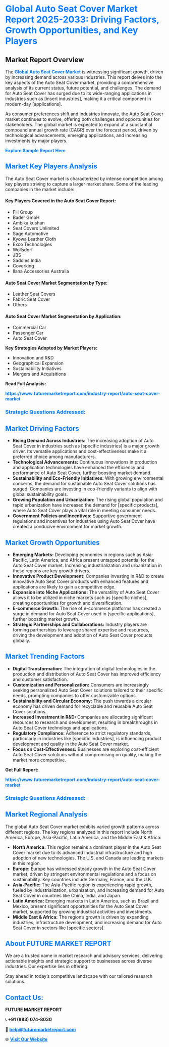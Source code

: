 <h1 style="color: #007BFF;">Global Auto Seat Cover Market Report 2025-2033: Driving Factors, Growth Opportunities, and Key Players</h1>

<section id="overview">
<h2>Market Report Overview</h2>
<p>The <a href="https://www.futuremarketreport.com/industry-report/auto-seat-cover-market" style="color: #007BFF; text-decoration: none;"><strong>Global Auto Seat Cover Market</strong></a> is witnessing significant growth, driven by increasing demand across various industries. This report delves into the key aspects of the Auto Seat Cover market, providing a comprehensive analysis of its current status, future potential, and challenges. The demand for Auto Seat Cover has surged due to its wide-ranging applications in industries such as [insert industries], making it a critical component in modern-day [applications].</p>
<p>As consumer preferences shift and industries innovate, the Auto Seat Cover market continues to evolve, offering both challenges and opportunities for stakeholders. The global market is expected to expand at a substantial compound annual growth rate (CAGR) over the forecast period, driven by technological advancements, emerging applications, and increasing investments by major players.</p>
</section>

<section id="overview">
<p><a href="https://www.futuremarketreport.com/request-sample/reportId=111172" style="color: #007BFF; text-decoration: none;"><strong>Explore Sample Report Here</strong></a></p>
</section>

<section id="key-players">
<h2 style="color: #007BFF;">Market Key Players Analysis</h2>
<p>The Auto Seat Cover market is characterized by intense competition among key players striving to capture a larger market share. Some of the leading companies in the market include:</p>
<h4>Key Players Covered in the Auto Seat Cover Report:</h4>
<ul><li>FH Group</li><li>Bader GmbH</li><li>Ambika kushan</li><li>Seat Covers Unlimited</li><li>Sage Automotive</li><li>Kyowa Leather Cloth</li><li>Exco Technologies</li><li>Wollsdorf</li><li>JBS</li><li>Saddles India</li><li>Coverking</li><li>Ilana Accessories Australia</li></ul>
<h4>Auto Seat Cover Market Segmentation by Type:</h4>
<ul><li>Leather Seat Covers</li><li>Fabric Seat Cover</li><li>Others</li></ul>

<h4>Auto Seat Cover Market Segmentation by Application:</h4>
<ul><li>Commercial Car</li><li>Passenger Car</li><li>Auto Seat Cover</li></ul>
<p><strong>Key Strategies Adopted by Market Players:</strong></p>
<ul>
<li>Innovation and R&D</li>
<li>Geographical Expansion</li>
<li>Sustainability Initiatives</li>
<li>Mergers and Acquisitions</li>
</ul>
</section>

<section>
<p><strong>Read Full Analysis: </strong></p><a href="https://www.futuremarketreport.com/industry-report/auto-seat-cover-market" style="color: #007BFF; text-decoration: none;"><strong>https://www.futuremarketreport.com/industry-report/auto-seat-cover-market</strong></a>
<h3 style="color: #007BFF;">Strategic Questions Addressed:</h3>
</section>

<section id="driving-factors">
<h2 style="color: #007BFF;">Market Driving Factors</h2>
<ul>
<li><strong>Rising Demand Across Industries:</strong> The increasing adoption of Auto Seat Cover in industries such as [specific industries] is a major growth driver. Its versatile applications and cost-effectiveness make it a preferred choice among manufacturers.</li>
<li><strong>Technological Advancements:</strong> Continuous innovations in production and application technologies have enhanced the efficiency and performance of Auto Seat Cover, further boosting market demand.</li>
<li><strong>Sustainability and Eco-Friendly Initiatives:</strong> With growing environmental concerns, the demand for sustainable Auto Seat Cover solutions has surged. Companies are investing in eco-friendly variants to align with global sustainability goals.</li>
<li><strong>Growing Population and Urbanization:</strong> The rising global population and rapid urbanization have increased the demand for [specific products], where Auto Seat Cover plays a vital role in meeting consumer needs.</li>
<li><strong>Government Policies and Incentives:</strong> Supportive government regulations and incentives for industries using Auto Seat Cover have created a conducive environment for market growth.</li>
</ul>
</section>

<section id="growth-opportunities">
<h2 style="color: #007BFF;">Market Growth Opportunities</h2>
<ul>
<li><strong>Emerging Markets:</strong> Developing economies in regions such as Asia-Pacific, Latin America, and Africa present untapped potential for the Auto Seat Cover market. Increasing industrialization and urbanization in these regions are key growth drivers.</li>
<li><strong>Innovative Product Development:</strong> Companies investing in R&D to create innovative Auto Seat Cover products with enhanced features and applications are likely to gain a competitive edge.</li>
<li><strong>Expansion into Niche Applications:</strong> The versatility of Auto Seat Cover allows it to be utilized in niche markets such as [specific niches], creating opportunities for growth and diversification.</li>
<li><strong>E-commerce Growth:</strong> The rise of e-commerce platforms has created a surge in demand for Auto Seat Cover used in [specific applications], further boosting market growth.</li>
<li><strong>Strategic Partnerships and Collaborations:</strong> Industry players are forming partnerships to leverage shared expertise and resources, driving the development and adoption of Auto Seat Cover products globally.</li>
</ul>
</section>

<section id="trending-factors">
<h2 style="color: #007BFF;">Market Trending Factors</h2>
<ul>
<li><strong>Digital Transformation:</strong> The integration of digital technologies in the production and distribution of Auto Seat Cover has improved efficiency and customer satisfaction.</li>
<li><strong>Customization and Personalization:</strong> Consumers are increasingly seeking personalized Auto Seat Cover solutions tailored to their specific needs, prompting companies to offer customizable options.</li>
<li><strong>Sustainability and Circular Economy:</strong> The push towards a circular economy has driven demand for recyclable and reusable Auto Seat Cover solutions.</li>
<li><strong>Increased Investment in R&D:</strong> Companies are allocating significant resources to research and development, resulting in breakthroughs in Auto Seat Cover technology and applications.</li>
<li><strong>Regulatory Compliance:</strong> Adherence to strict regulatory standards, particularly in industries like [specific industries], is influencing product development and quality in the Auto Seat Cover market.</li>
<li><strong>Focus on Cost-Effectiveness:</strong> Businesses are exploring cost-efficient Auto Seat Cover solutions without compromising on quality, making the market more competitive.</li>
</ul>
</section>

<section>
<p><strong>Get Full Report: </strong></p><a href="https://www.futuremarketreport.com/industry-report/auto-seat-cover-market" style="color: #007BFF; text-decoration: none;"><strong>https://www.futuremarketreport.com/industry-report/auto-seat-cover-market</strong></a>
<h3 style="color: #007BFF;">Strategic Questions Addressed:</h3>
</section>


<section id="regional-analysis">
<h2 style="color: #007BFF;">Market Regional Analysis</h2>
<p>The global Auto Seat Cover market exhibits varied growth patterns across different regions. The key regions analyzed in this report include North America, Europe, Asia-Pacific, Latin America, and the Middle East & Africa:</p>
<ul>
<li><strong>North America:</strong> This region remains a dominant player in the Auto Seat Cover market due to its advanced industrial infrastructure and high adoption of new technologies. The U.S. and Canada are leading markets in this region.</li>
<li><strong>Europe:</strong> Europe has witnessed steady growth in the Auto Seat Cover market, driven by stringent environmental regulations and a focus on sustainability. Key countries include Germany, France, and the U.K.</li>
<li><strong>Asia-Pacific:</strong> The Asia-Pacific region is experiencing rapid growth, fueled by industrialization, urbanization, and increasing demand for Auto Seat Cover in countries like China, India, and Japan.</li>
<li><strong>Latin America:</strong> Emerging markets in Latin America, such as Brazil and Mexico, present significant opportunities for the Auto Seat Cover market, supported by growing industrial activities and investments.</li>
<li><strong>Middle East & Africa:</strong> The region’s growth is driven by expanding industries, infrastructure development, and increasing demand for Auto Seat Cover in sectors like [specific sectors].</li>
</ul>
</section>

<footer>
<h2 style="color: #007BFF;">About FUTURE MARKET REPORT</h2>
<p>We are a trusted name in market research and advisory services, delivering actionable insights and strategic support to businesses across diverse industries. Our expertise lies in offering:</p>

<p>Stay ahead in today’s competitive landscape with our tailored research solutions.</p>

<h2 style="color: #007BFF;">Contact Us:</h2>
<p><strong>FUTURE MARKET REPORT</strong></p>
<p>📞 <strong>+91 (883) 074-8030</strong></p>
<p>📧 <strong><a href="mailto:help@futuremarketreport.com" style="color: #007BFF;">help@futuremarketreport.com</a></strong></p>
<p>🌐 <strong><a href="https://www.futuremarketreport.com/" style="color: #007BFF;">Visit Our Website</a></strong></p>
</footer>